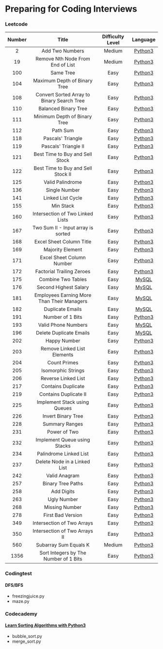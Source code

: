 # Preparing for Coding Interviews
<!-- You can click the language (e.g. Python3) to see solution written in that language -->
### Leetcode
| Number | Title                                      | Difficulty Level | Language |
| :-----:| :------------------------------------:     | :--------------: | :------: |
| 2     | Add Two Numbers                             | Medium           | [Python3](https://github.com/jenehojinchoi/programming_problems/blob/main/leetcode/2.py)  |
| 19    | Remove Nth Node From End of List            | Medium           | [Python3](https://github.com/jenehojinchoi/programming_problems/blob/main/leetcode/19.py)  |  
| 100   | Same Tree                                   | Easy             | [Python3](https://github.com/jenehojinchoi/programming_problems/blob/main/leetcode/100.py)  |  
| 104   | Maximum Depth of Binary Tree                | Easy             | [Python3](https://github.com/jenehojinchoi/programming_problems/blob/main/leetcode/104.py) |  
| 108   | Convert Sorted Array to Binary Search Tree  | Easy             | [Python3](https://github.com/jenehojinchoi/programming_problems/blob/main/leetcode/108.py)  |
| 110   | Balanced Binary Tree                        | Easy             | [Python3](https://github.com/jenehojinchoi/programming_problems/blob/main/leetcode/110.py)  |  
| 111   | Minimum Depth of Binary Tree                | Easy             | [Python3](https://github.com/jenehojinchoi/programming_problems/blob/main/leetcode/111.py)  |  
| 112   | Path Sum                                    | Easy             | [Python3](https://github.com/jenehojinchoi/programming_problems/blob/main/leetcode/112.py)  |  
| 118   | Pascals' Triangle                           | Easy             | [Python3](https://github.com/jenehojinchoi/programming_problems/blob/main/leetcode/118.py)  |  
| 119   | Pascals' Triangle II                        | Easy             | [Python3](https://github.com/jenehojinchoi/programming_problems/blob/main/leetcode/119.py)  |  
| 121   | Best Time to Buy and Sell Stock             | Easy             | [Python3](https://github.com/jenehojinchoi/programming_problems/blob/main/leetcode/121.py)  |  
| 122   | Best Time to Buy and Sell Stock II          | Easy             | [Python3](https://github.com/jenehojinchoi/programming_problems/blob/main/leetcode/122.py)  |  
| 125   | Valid Palindrome                            | Easy             | [Python3](https://github.com/jenehojinchoi/programming_problems/blob/main/leetcode/125.py) |  
| 136   | Single Number                               | Easy             | [Python3](https://github.com/jenehojinchoi/programming_problems/blob/main/leetcode/136.py)  |  
| 141   | Linked List Cycle                           | Easy             | [Python3](https://github.com/jenehojinchoi/programming_problems/blob/main/leetcode/141.py)  |  
| 155   | Min Stack                                   | Easy             | [Python3](https://github.com/jenehojinchoi/programming_problems/blob/main/leetcode/155.py)  |  
| 160   | Intersection of Two Linked Lists            | Easy             | [Python3](https://github.com/jenehojinchoi/programming_problems/blob/main/leetcode/160.py) |  
| 167   | Two Sum II - Input array is sorted          | Easy             | [Python3](https://github.com/jenehojinchoi/programming_problems/blob/main/leetcode/167.py)|
| 168   | Excel Sheet Column Title                    | Easy             | [Python3](https://github.com/jenehojinchoi/programming_problems/blob/main/leetcode/168.py) |  
| 169   | Majority Element                            | Easy             | [Python3](https://github.com/jenehojinchoi/programming_problems/blob/main/leetcode/169.py)  |  
| 171   | Excel Sheet Column Number                   | Easy             | [Python3](https://github.com/jenehojinchoi/programming_problems/blob/main/leetcode/171.py)  | 
| 172   | Factorial Trailing Zeroes                   | Easy             | [Python3](https://github.com/jenehojinchoi/programming_problems/blob/main/leetcode/172.py)  | 
| 175   | Combine Two Tables                          | Easy             | [MySQL](https://github.com/jenehojinchoi/programming_problems/blob/main/leetcode/175.sql)  | 
| 176   | Second Highest Salary                       | Easy             | [MySQL](https://github.com/jenehojinchoi/programming_problems/blob/main/leetcode/176.sql)  | 
| 181   |  Employees Earning More Than Their Managers | Easy             | [MySQL](https://github.com/jenehojinchoi/programming_problems/blob/main/leetcode/181.sql)  | 
| 182   |  Duplicate Emails                           | Easy             | [MySQL](https://github.com/jenehojinchoi/programming_problems/blob/main/leetcode/182.sql)  | 
| 191   |  Number of 1 Bits                           | Easy             | [Python3](https://github.com/jenehojinchoi/programming_problems/blob/main/leetcode/191.py)  | 
| 193   | Valid Phone Numbers                         | Easy             | [MySQL](https://github.com/jenehojinchoi/programming_problems/blob/main/leetcode/193.sql)  | 
| 196   | Delete Duplicate Emails                     | Easy             | [MySQL](https://github.com/jenehojinchoi/programming_problems/blob/main/leetcode/196.sql)  | 
| 202  |  Happy Number                                | Easy             | [Python3](https://github.com/jenehojinchoi/programming_problems/blob/main/leetcode/202.py)  | 
| 203  |  Remove Linked List Elements                 | Easy             | [Python3](https://github.com/jenehojinchoi/programming_problems/blob/main/leetcode/203.py)  | 
| 204  |  Count Primes                                | Easy             | [Python3](https://github.com/jenehojinchoi/programming_problems/blob/main/leetcode/204.py)  | 
| 205  |  Isomorphic Strings                          | Easy             | [Python3](https://github.com/jenehojinchoi/programming_problems/blob/main/leetcode/205.py)  | 
| 206  |  Reverse Linked List                         | Easy             | [Python3](https://github.com/jenehojinchoi/programming_problems/blob/main/leetcode/206.py)  | 
| 217  |  Contains Duplicate                          | Easy             | [Python3](https://github.com/jenehojinchoi/programming_problems/blob/main/leetcode/217.py)  | 
| 219  |  Contains Duplicate II                       | Easy             | [Python3](https://github.com/jenehojinchoi/programming_problems/blob/main/leetcode/219.py)  | 
| 225  | Implement Stack using Queues                 | Easy             | [Python3](https://github.com/jenehojinchoi/programming_problems/blob/main/leetcode/225.py)  | 
| 226  | Invert Binary Tree                           | Easy             | [Python3](https://github.com/jenehojinchoi/programming_problems/blob/main/leetcode/226.py)  | 
| 228 | Summary Ranges                                | Easy             | [Python3](https://github.com/jenehojinchoi/programming_problems/blob/main/leetcode/228.py) |
| 231 | Power of Two                                  | Easy             | [Python3](https://github.com/jenehojinchoi/programming_problems/blob/main/leetcode/231.py) |
| 232 | Implement Queue using Stacks                  | Easy             | [Python3](https://github.com/jenehojinchoi/programming_problems/blob/main/leetcode/232.py) |
| 234 | Palindrome Linked List                        | Easy             | [Python3](https://github.com/jenehojinchoi/programming_problems/blob/main/leetcode/234.py) |
| 237 | Delete Node in a Linked List                  | Easy             | [Python3](https://github.com/jenehojinchoi/programming_problems/blob/main/leetcode/237.py) |
| 242 | Valid Anagram                                 | Easy             | [Python3](https://github.com/jenehojinchoi/programming_problems/blob/main/leetcode/242.py) |
| 257 | Binary Tree Paths                             | Easy             | [Python3](https://github.com/jenehojinchoi/programming_problems/blob/main/leetcode/257.py) |
| 258 | Add Digits                                    | Easy             | [Python3](https://github.com/jenehojinchoi/programming_problems/blob/main/leetcode/258.py) |
| 263 | Ugly Number                                   | Easy             | [Python3](https://github.com/jenehojinchoi/programming_problems/blob/main/leetcode/263.py) |
| 268 | Missing Number                                | Easy             | [Python3](https://github.com/jenehojinchoi/programming_problems/blob/main/leetcode/268.py) |
| 278 | First Bad Version                             | Easy             | [Python3](https://github.com/jenehojinchoi/programming_problems/blob/main/leetcode/278.py) |
| 349 | Intersection of Two Arrays                    | Easy             | [Python3](https://github.com/jenehojinchoi/programming_problems/blob/main/leetcode/349.py) |
| 350 | Intersection of Two Arrays II                 | Easy             | [Python3](https://github.com/jenehojinchoi/programming_problems/blob/main/leetcode/350.py) |
| 560 | Subarray Sum Equals K                         | Medium            | [Python3](https://github.com/jenehojinchoi/programming_problems/blob/main/leetcode/560.py) |
| 1356 | Sort Integers by The Number of 1 Bits        | Easy             | [Python3](https://github.com/jenehojinchoi/programming_problems/blob/main/leetcode/1356.py) |

### Codingtest
#### DFS/BFS
- freezingjuice.py
- maze.py

### Codecademy
#### [Learn Sorting Algorithms with Python3](https://www.codecademy.com/learn/sorting-algorithms)
- bubble_sort.py
- merge_sort.py

